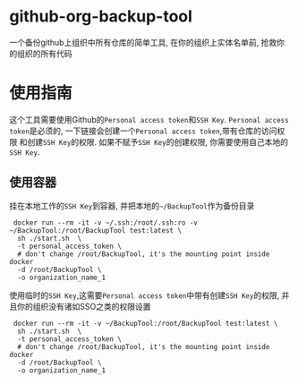 # github-org-backup-tool
一个备份github上组织中所有仓库的简单工具, 在你的组织上实体名单前, 抢救你的组织的所有代码

# 使用指南
这个工具需要使用Github的`Personal access token`和`SSH Key`.
`Personal access token`是必须的, 一下链接会创建一个`Personal access token`,带有仓库的访问权限
和创建`SSH Key`的权限. 如果不赋予`SSH Key`的创建权限, 你需要使用自己本地的`SSH Key`.

## 使用容器
挂在本地工作的`SSH Key`到容器, 并把本地的`~/BackupTool`作为备份目录
```shell script
 docker run --rm -it -v ~/.ssh:/root/.ssh:ro -v ~/BackupTool:/root/BackupTool test:latest \
  sh ./start.sh  \
  -t personal_access_token \
  # don't change /root/BackupTool, it's the mounting point inside docker
  -d /root/BackupTool \ 
  -o organization_name_1
```
使用临时的`SSH Key`,这需要`Personal access token`中带有创建`SSH Key`的权限, 并且你的组织没有诸如SSO之类的权限设置
```shell script
 docker run --rm -it -v ~/BackupTool:/root/BackupTool test:latest \
  sh ./start.sh  \
  -t personal_access_token \
  # don't change /root/BackupTool, it's the mounting point inside docker
  -d /root/BackupTool \ 
  -o organization_name_1
```